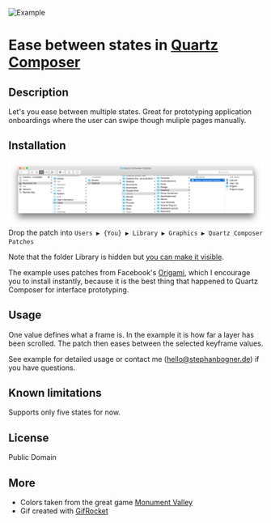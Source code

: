 ![Example](example.gif)
# Ease between states in [Quartz Composer](http://en.wikipedia.org/wiki/Quartz_Composer)

## Description
Let's you ease between multiple states. Great for prototyping application onboardings where the user can swipe though muliple pages manually.

## Installation
![Installation](installation.png)
Drop the patch into `Users ▶ {You} ▶ Library ▶ Graphics ▶ Quartz Composer Patches`

Note that the folder Library is hidden but [you can make it visible](http://ianlunn.co.uk/articles/quickly-showhide-hidden-files-mac-os-x-mavericks/).

The example uses patches from Facebook's [Origami](http://facebook.github.io/origami/), which I encourage you to install instantly, because it is the best thing that happened to Quartz Composer for interface prototyping.

## Usage
One value defines what a frame is. In the example it is how far a layer has been scrolled.  The patch then eases between the selected keyframe values.

See example for detailed usage or contact me (hello@stephanbogner.de) if you have questions.

## Known limitations
Supports only five states for now.

## License
Public Domain

## More
- Colors taken from the great game [Monument Valley](http://www.monumentvalleygame.com/)
- Gif created with [GifRocket](http://www.gifrocket.com/)